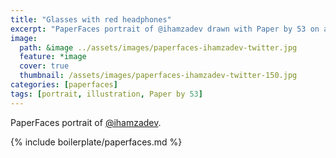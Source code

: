 ```yaml
---
title: "Glasses with red headphones"
excerpt: "PaperFaces portrait of @ihamzadev drawn with Paper by 53 on an iPad."
image: 
  path: &image ../assets/images/paperfaces-ihamzadev-twitter.jpg 
  feature: *image
  cover: true
  thumbnail: /assets/images/paperfaces-ihamzadev-twitter-150.jpg
categories: [paperfaces]
tags: [portrait, illustration, Paper by 53]
---
```


PaperFaces portrait of [@ihamzadev](https://twitter.com/ihamzadev).

{% include boilerplate/paperfaces.md %}
